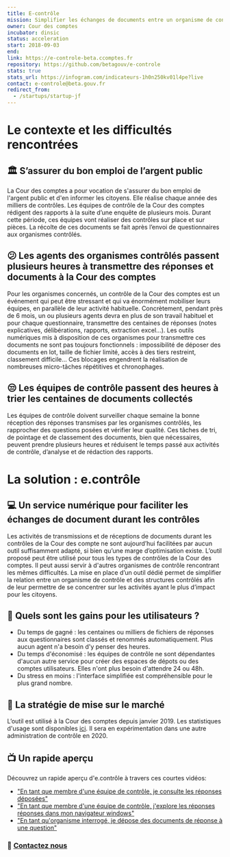 ```yaml
---
title: E-contrôle
mission: Simplifier les échanges de documents entre un organisme de contrôle et les organisations contrôlées.
owner: Cour des comptes
incubator: dinsic
status: acceleration
start: 2018-09-03
end:
link: https://e-controle-beta.ccomptes.fr
repository: https://github.com/betagouv/e-controle
stats: true
stats_url: https://infogram.com/indicateurs-1h0n250kv01l4pe?live
contact: e-controle@beta.gouv.fr
redirect_from:
  - /startups/startup-jf
---
```


# Le contexte et les difficultés rencontrées

## 🏛 S’assurer du bon emploi de l’argent public
La Cour des comptes a pour vocation de s'assurer du bon emploi de l'argent public et d'en informer les citoyens. Elle réalise chaque année des milliers de contrôles. Les équipes de contrôle de la Cour des comptes rédigent des rapports à la suite d’une enquête de plusieurs mois. Durant cette période, ces équipes vont réaliser des contrôles sur place et sur pièces. La récolte de ces documents se fait après l’envoi de questionnaires aux organismes contrôlés.

## 😕 Les agents des organismes contrôlés passent plusieurs heures à transmettre des réponses et documents à la Cour des comptes
Pour les organismes concernés, un contrôle de la Cour des comptes est un événement qui peut être stressant et qui va énormément mobiliser leurs équipes, en parallèle de leur activité habituelle.
Concrètement, pendant près de 6 mois, un ou plusieurs agents devra en plus de son travail habituel et pour chaque questionnaire, transmettre des centaines de réponses (notes explicatives, délibérations, rapports, extraction excel…).
Les outils numériques mis à disposition de ces organismes pour transmettre ces documents ne sont pas toujours fonctionnels : impossibilité de déposer des documents en lot, taille de fichier limité, accès à des tiers restreint, classement difficile... Ces blocages engendrent la réalisation de nombreuses micro-tâches répétitives et chronophages.

## 😒 Les équipes de contrôle passent des heures à trier les centaines de documents collectés
Les équipes de contrôle doivent surveiller chaque semaine la bonne réception des réponses transmises par les organismes contrôlés, les rapprocher des questions posées et vérifier leur qualité. Ces tâches de tri, de pointage et de classement des documents, bien que nécessaires, peuvent prendre plusieurs heures et réduisent le temps passé aux activités de contrôle, d’analyse et de rédaction des rapports.

# La solution : e.contrôle

## 💻 Un service numérique pour faciliter les échanges de document durant les contrôles
Les activités de transmissions et de réceptions de documents durant les contrôles de la Cour des compte ne sont aujourd’hui facilitées par aucun outil suffisamment adapté, si bien qu’une marge d’optimisation existe.
L’outil proposé peut être utilisé pour tous les types de contrôles de la Cour des comptes. Il peut aussi servir à d'autres organismes de contrôle rencontrant les mêmes difficultés.
La mise en place d’un outil dédié permet de simplifier la relation entre un organisme de contrôle et des structures contrôlés afin de leur permettre de se concentrer sur les activités ayant le plus d’impact pour les citoyens.

## 🙌 Quels sont les gains pour les utilisateurs ?
- Du temps de gagné : les centaines ou milliers de fichiers de réponses aux questionnaires sont classés et renommés automatiquement. Plus aucun agent n'a besoin d'y penser des heures.
- Du temps d'économisé : les équipes de contrôle ne sont dépendantes d'aucun autre service pour créer des espaces de dépots ou des comptes utilisateurs. Elles n'ont plus besoin d'attendre 24 ou 48h.
- Du stress en moins : l'interface simplifiée est compréhensible pour le plus grand nombre.

## 🚀 La stratégie de mise sur le marché
L’outil est utilisé à la Cour des comptes depuis janvier 2019. Les statistiques d'usage sont disponibles [ici](https://infogram.com/indicateurs-1h0n250kv01l4pe?live).
Il sera en expérimentation dans une autre administration de contrôle en 2020.

## 📺 Un rapide aperçu
Découvrez un rapide aperçu d'e.contrôle à travers ces courtes vidéos:
- ["En tant que membre d'une équipe de contrôle, je consulte les réponses déposées"](https://drive.google.com/open?id=1mvntyQ0TwET-ENb_xRbc32RiAKu2KnBn)
- ["En tant que membre d'une équipe de contrôle, j'explore les réponses réponses dans mon navigateur windows"](https://drive.google.com/open?id=1IXCktxuOidKJYdsaoguYyO34gHxsOl5y)
- ["En tant qu'organisme interrogé, je dépose des documents de réponse à une question"](https://drive.google.com/open?id=1KPcRKKeS_HriJpciNE6GZmiuIF5OA-y2)

### 📧 [Contactez nous](mailto:e-controle@beta.gouv.fr)
